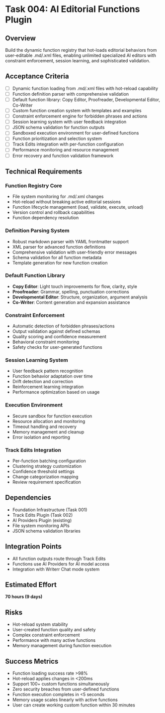 # Task 004: AI Editorial Functions Plugin

## Overview
Build the dynamic function registry that hot-loads editorial behaviors from user-editable .md/.xml files, enabling unlimited specialized AI editors with constraint enforcement, session learning, and sophisticated validation.

## Acceptance Criteria
- [ ] Dynamic function loading from .md/.xml files with hot-reload capability
- [ ] Function definition parser with comprehensive validation
- [ ] Default function library: Copy Editor, Proofreader, Developmental Editor, Co-Writer
- [ ] Custom function creation system with templates and examples
- [ ] Constraint enforcement engine for forbidden phrases and actions
- [ ] Session learning system with user feedback integration
- [ ] JSON schema validation for function outputs
- [ ] Sandboxed execution environment for user-defined functions
- [ ] Function prioritization and selection system
- [ ] Track Edits integration with per-function configuration
- [ ] Performance monitoring and resource management
- [ ] Error recovery and function validation framework

## Technical Requirements

### Function Registry Core
- File system monitoring for .md/.xml changes
- Hot-reload without breaking active editorial sessions
- Function lifecycle management (load, validate, execute, unload)
- Version control and rollback capabilities
- Function dependency resolution

### Definition Parsing System
- Robust markdown parser with YAML frontmatter support
- XML parser for advanced function definitions
- Comprehensive validation with user-friendly error messages
- Schema validation for all function metadata
- Template generation for new function creation

### Default Function Library
- **Copy Editor**: Light touch improvements for flow, clarity, style
- **Proofreader**: Grammar, spelling, punctuation corrections
- **Developmental Editor**: Structure, organization, argument analysis
- **Co-Writer**: Content generation and expansion assistance

### Constraint Enforcement
- Automatic detection of forbidden phrases/actions
- Output validation against defined schemas
- Quality scoring and confidence measurement
- Behavioral constraint monitoring
- Safety checks for user-generated functions

### Session Learning System
- User feedback pattern recognition
- Function behavior adaptation over time
- Drift detection and correction
- Reinforcement learning integration
- Performance optimization based on usage

### Execution Environment
- Secure sandbox for function execution
- Resource allocation and monitoring
- Timeout handling and recovery
- Memory management and cleanup
- Error isolation and reporting

### Track Edits Integration
- Per-function batching configuration
- Clustering strategy customization
- Confidence threshold settings
- Change categorization mapping
- Review requirement specification

## Dependencies
- Foundation Infrastructure (Task 001)
- Track Edits Plugin (Task 002)
- AI Providers Plugin (existing)
- File system monitoring APIs
- JSON schema validation libraries

## Integration Points
- All function outputs route through Track Edits
- Functions use AI Providers for AI model access
- Integration with Writerr Chat mode system

## Estimated Effort
**70 hours (9 days)**

## Risks
- Hot-reload system stability
- User-created function quality and safety
- Complex constraint enforcement
- Performance with many active functions
- Memory management during function execution

## Success Metrics
- Function loading success rate >98%
- Hot-reload applies changes in <200ms
- Support 100+ custom functions simultaneously
- Zero security breaches from user-defined functions
- Function execution completes in <5 seconds
- Memory usage scales linearly with active functions
- User can create working custom function within 30 minutes